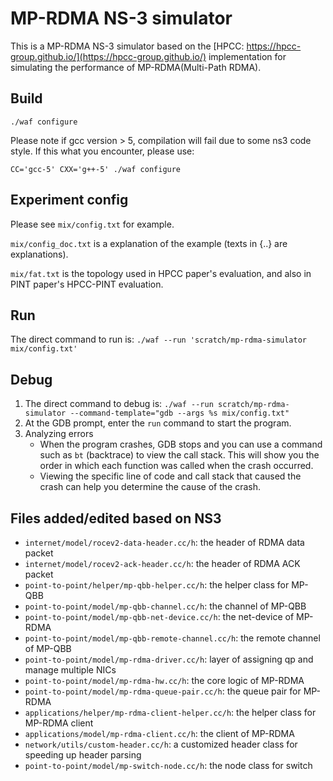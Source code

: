 # MP-RDMA NS-3 simulator

This is a MP-RDMA NS-3 simulator based on the [HPCC: https://hpcc-group.github.io/](https://hpcc-group.github.io/) implementation for simulating the performance of MP-RDMA(Multi-Path RDMA).

## Build

`./waf configure`

Please note if gcc version > 5, compilation will fail due to some ns3 code style.  If this what you encounter, please use:

`CC='gcc-5' CXX='g++-5' ./waf configure`

## Experiment config

Please see `mix/config.txt` for example.

`mix/config_doc.txt` is a explanation of the example (texts in {..} are explanations).

`mix/fat.txt` is the topology used in HPCC paper's evaluation, and also in PINT paper's HPCC-PINT evaluation.

## Run

The direct command to run is:
`./waf --run 'scratch/mp-rdma-simulator mix/config.txt'`

## Debug

1. The direct command to debug is:
`./waf --run scratch/mp-rdma-simulator --command-template="gdb --args %s mix/config.txt"`
2. At the GDB prompt, enter the `run` command to start the program.
3. Analyzing errors
    - When the program crashes, GDB stops and you can use a command such as `bt` (backtrace) to view the call stack. This will show you the order in which each function was called when the crash occurred.
    - Viewing the specific line of code and call stack that caused the crash can help you determine the cause of the crash.

## Files added/edited based on NS3

- `internet/model/rocev2-data-header.cc/h`: the header of RDMA data packet
- `internet/model/rocev2-ack-header.cc/h`: the header of RDMA ACK packet
- `point-to-point/helper/mp-qbb-helper.cc/h`: the helper class for MP-QBB
- `point-to-point/model/mp-qbb-channel.cc/h`: the channel of MP-QBB
- `point-to-point/model/mp-qbb-net-device.cc/h`: the net-device of MP-RDMA
- `point-to-point/model/mp-qbb-remote-channel.cc/h`: the remote channel of MP-QBB
- `point-to-point/model/mp-rdma-driver.cc/h`: layer of assigning qp and manage multiple NICs
- `point-to-point/model/mp-rdma-hw.cc/h`: the core logic of MP-RDMA
- `point-to-point/model/mp-rdma-queue-pair.cc/h`: the queue pair for MP-RDMA
- `applications/helper/mp-rdma-client-helper.cc/h`: the helper class for MP-RDMA client
- `applications/model/mp-rdma-client.cc/h`: the client of MP-RDMA
- `network/utils/custom-header.cc/h`: a customized header class for speeding up header parsing
- `point-to-point/model/mp-switch-node.cc/h`:  the node class for switch
